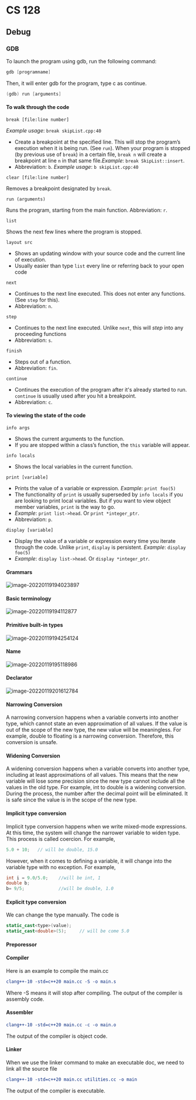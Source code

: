# CS 128

## Debug

### GDB

To launch the program using gdb, run the following command:

~~~powershell
gdb [programname]
~~~

Then, it will enter gdb for the program, type c as continue.

```powershell
(gdb) run [arguments]
```

#### To walk through the code

```
break [file:line number]
```

*Example usage*: `break skipList.cpp:40`

- Create a breakpoint at the specified line. This will stop the program’s execution when it is being run. (See `run`). When your program is stopped (by previous use of `break`) in a certain file, `break n` will create a breakpoint at line `n` in that same file.*Example*: `break SkipList::insert`.
- Abbreviation: `b`. *Example usage*: `b skipList.cpp:40`

```
clear [file:line number]
```

Removes a breakpoint designated by `break`.

```
run (arguments)
```

Runs the program, starting from the main function. Abbreviation: `r`.

```
list
```

Shows the next few lines where the program is stopped.

```
layout src
```

- Shows an updating window with your source code and the current line of execution.
- Usually easier than type `list` every line or referring back to your open code

```
next
```

- Continues to the next line executed. This does not enter any functions. (See `step` for this).
- Abbreviation: `n`.

```
step
```

- Continues to the next line executed. Unlike `next`, this will *step* into any proceeding functions
- Abbreviation: `s`.

```
finish
```

- Steps out of a function.
- Abbreviation: `fin`.

```
continue
```

- Continues the execution of the program after it's already started to run. `continue` is usually used after you hit a breakpoint.
- Abbreviation: `c`.

#### To viewing the state of the code

```
info args
```

- Shows the current arguments to the function.
- If you are stopped within a class’s function, the `this` variable will appear.

```
info locals
```

- Shows the local variables in the current function.

```
print [variable]
```

- Prints the value of a variable or expression. *Example*: `print foo(5)`
- The functionality of `print` is usually superseded by `info locals` if you are looking to print local variables. But if you want to view object member variables, `print` is the way to go.
- *Example*: `print list->head`. Or `print *integer_ptr`.
- Abbreviation: `p`.

```
display [variable]
```

- Display the value of a variable or expression every time you iterate through the code. Unlike `print`, `display` is persistent. *Example*: `display foo(5)`
- *Example*: `display list->head`. Or `display *integer_ptr`.

#### Grammars

![image-20220119194023897](CS-128.assets/image-20220119194023897.png)

#### Basic terminology

![image-20220119194112877](CS-128.assets/image-20220119194112877.png)

#### Primitive built-in types

![image-20220119194254124](CS-128.assets/image-20220119194254124.png)

#### Name

![image-20220119195118986](CS-128.assets/image-20220119195118986.png)

#### Declarator

![image-20220119201612784](CS-128.assets/image-20220119201612784.png)

#### Narrowing Conversion

A narrowing conversion happens when a variable converts into another type, which cannot state an even approximation of all values.   If the value is out of the scope of the new type, the new value will be meaningless. For example, double to floating is a narrowing conversion. Therefore, this conversion is unsafe.

#### Widening Conversion

A widening conversion happens when a variable converts into another type, including at least approximations of all values.  This means that the new variable will lose some precision since the new type cannot include all the values in the old type. For example, int to double is a widening conversion. During the process, the number after the decimal point will be eliminated. It is safe since the value is in the scope of the new type.

#### Implicit type conversion

Implicit type conversion happens when we write mixed-mode expressions. At this time, the system will change the narrower variable to widen type. This process is called coercion. For example,

~~~c++
5.0 + 10;	// will be double, 15.0
~~~

However, when it comes to defining a variable, it will change into the variable type with no exception. For example,

```c++
int i = 9.0/5.0;	//will be int, 1
double b;
b= 9/5;				//will be double, 1.0
```

#### Explicit type conversion

We can change the type manually. The code is

```c++
static_cast<type>(value);
static_cast<double>(5);		// will be come 5.0
```

#### Preporessor 

#### Compiler

Here is an example to compile the main.cc

```cmake
clang++-10 -std=c++20 main.cc -S -o main.s
```

Where -S means it will stop after compiling. The output of the compiler is assembly code.

#### Assembler

````cmake
clang++-10 -std=c++20 main.cc -c -o main.o
````

The output of the compiler is object code.

#### Linker

When we use the linker command to make an executable doc, we need to link all the source file

```cmake
clang++-10 -std=c++20 main.cc utilities.cc -o main
```

The output of the compiler is executable.



